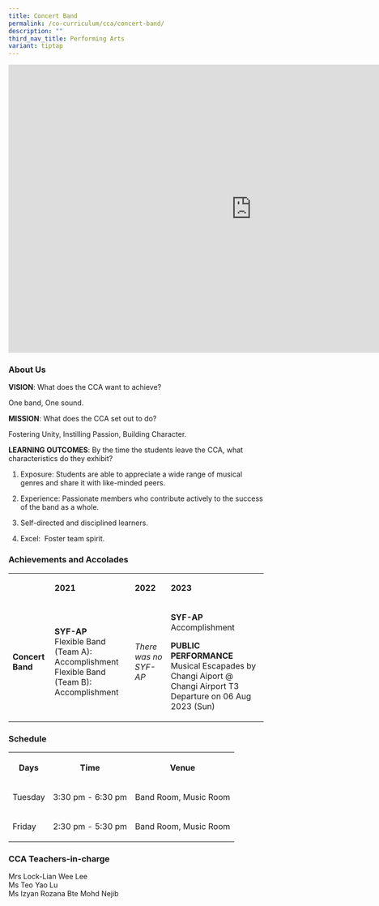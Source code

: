 ```yaml
---
title: Concert Band
permalink: /co-curriculum/cca/concert-band/
description: ""
third_nav_title: Performing Arts
variant: tiptap
---
```

<div class="iframe-wrapper"><iframe height="569" width="960" allowfullscreen="true" frameborder="0" src="https://docs.google.com/presentation/d/14wVPx-Cm2XwKg-nBTHh4n7LG55d8v9Xp_t90WbqV5-c/embed?start=true&amp;loop=true&amp;delayms=3000"></iframe></div><h3>About Us</h3><p><strong>VISION</strong>: What does the CCA want to achieve?&nbsp;</p><p>One band, One sound.</p><p><strong>MISSION</strong>: What does the CCA set out to do?</p><p>Fostering Unity, Instilling Passion, Building Character.</p><p><strong>LEARNING OUTCOMES</strong>: By the time the students leave the CCA, what characteristics do they exhibit?</p><ol data-tight="true" class="tight"><li><p>Exposure: Students are able to appreciate a wide range of musical genres and share it with like-minded peers.</p></li><li><p>Experience: Passionate members who contribute actively to the success of the band as a whole.</p></li><li><p>Self-directed and disciplined learners.</p></li><li><p>Excel:&nbsp; Foster team spirit.</p></li></ol><h3>Achievements and Accolades</h3><table><tbody><tr><td rowspan="1" colspan="1"><p><strong>&nbsp;</strong></p></td><td rowspan="1" colspan="1"><p><strong>2021</strong></p></td><td rowspan="1" colspan="1"><p><strong>2022</strong></p></td><td rowspan="1" colspan="1"><p><strong>2023</strong></p></td></tr><tr><td rowspan="1" colspan="1"><p><strong>Concert Band</strong></p></td><td rowspan="1" colspan="1"><p><strong>SYF-AP<br></strong>Flexible Band (Team A): Accomplishment<br>Flexible Band (Team B): Accomplishment</p></td><td rowspan="1" colspan="1"><p><em>There was no SYF-AP</em></p></td><td rowspan="1" colspan="1"><p><strong>SYF-AP<br></strong>Accomplishment</p><p></p><p><strong>PUBLIC PERFORMANCE</strong><br>Musical Escapades by Changi Aiport @ Changi Airport T3 Departure on 06 Aug 2023 (Sun)</p></td></tr></tbody></table><h3>Schedule</h3><table><tbody><tr><th rowspan="1" colspan="1"><p>Days</p></th><th rowspan="1" colspan="1"><p>Time</p></th><th rowspan="1" colspan="1"><p>Venue</p></th></tr><tr><td rowspan="1" colspan="1"><p>Tuesday</p></td><td rowspan="1" colspan="1"><p>3:30 pm - 6:30 pm</p></td><td rowspan="1" colspan="1"><p>Band Room, Music Room</p></td></tr><tr><td rowspan="1" colspan="1"><p>Friday</p></td><td rowspan="1" colspan="1"><p>2:30 pm - 5:30 pm</p></td><td rowspan="1" colspan="1"><p>Band Room, Music Room</p></td></tr></tbody></table><h3>CCA Teachers-in-charge</h3><p>Mrs Lock-Lian Wee Lee<br>Ms Teo Yao Lu<br>Ms Izyan Rozana Bte Mohd Nejib</p>